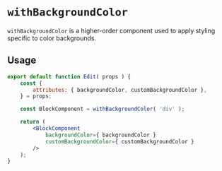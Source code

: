 # `withBackgroundColor` #

`withBackgroundColor` is a higher-order component used to apply styling specific to color backgrounds.

## Usage ##

```jsx
export default function Edit( props ) {
	const {
		attributes: { backgroundColor, customBackgroundColor },
	} = props;

	const BlockComponent = withBackgroundColor( 'div' );

	return (
		<BlockComponent
			backgroundColor={ backgroundColor }
			customBackgroundColor={ customBackgroundColor }
		/>
	);
}
```
